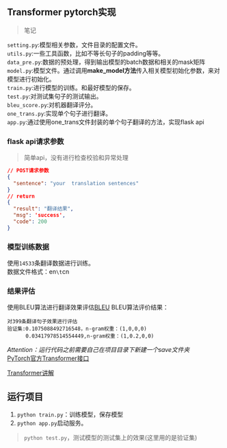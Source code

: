 ## Transformer pytorch实现  
> 笔记

`setting.py`:模型相关参数，文件目录的配置文件。  
`utils.py`:一些工具函数，比如不等长句子的padding等等。  
`data_pre.py`:数据的预处理，得到输出模型的batch数据和相关的mask矩阵  
`model.py`:模型文件。通过调用**make_model方法**传入相关模型初始化参数，来对模型进行初始化。  
`train.py`:进行模型的训练。和最好模型的保存。  
`test.py`:对测试集句子的测试输出。  
`bleu_score.py`:对机器翻译评分。  
`one_trans.py`:实现单个句子进行翻译。  
`app.py`:通过使用one_trans文件封装的单个句子翻译的方法，实现flask api  


### flask api请求参数
> 简单api，没有进行检查校验和异常处理
```json
// POST请求参数
{
  "sentence": "your  translation sentences"
}
// return
{
  "result": "翻译结果",
  "msg": 'success',
  "code": 200
}
```

### 模型训练数据
使用`14533`条翻译数据进行训练。  
数据文件格式：en`\t`cn
  

### 结果评估
使用BLEU算法进行翻译效果评估[BLEU](https://www.cnblogs.com/by-dream/p/7679284.html)
BLEU算法评价结果：  
    
    对399条翻译句子效果进行评估
    验证集:0.1075088492716548，n-gram权重：(1,0,0,0)
          0.03417978514554449,n-gram权重：(1,0.2,0,0)
          
*Attention：运行代码之前需要自己在项目目录下新建一个save文件夹*  
[PyTorch官方Transformer接口](https://pytorch.org/docs/stable/generated/torch.nn.Transformer.html)   

[Transformer讲解](https://www.tzer.top/index.php/archives/25/)


## 运行项目
1. `python train.py`：训练模型，保存模型
2. `python app.py`启动服务。
> `python test.py`，测试模型的测试集上的效果(这里用的是验证集)
